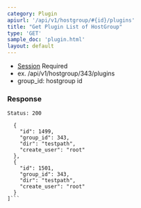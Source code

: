 ```yaml
---
category: Plugin
apiurl: '/api/v1/hostgroup/#{id}/plugins'
title: "Get Plugin List of HostGroup"
type: 'GET'
sample_doc: 'plugin.html'
layout: default
---
```


* [Session](#/authentication) Required
* ex. /api/v1/hostgroup/343/plugins
* group_id: hostgroup id

### Response

```Status: 200```
```[
  {
    "id": 1499,
    "group_id": 343,
    "dir": "testpath",
    "create_user": "root"
  },
  {
    "id": 1501,
    "group_id": 343,
    "dir": "testpath",
    "create_user": "root"
  }
]```
